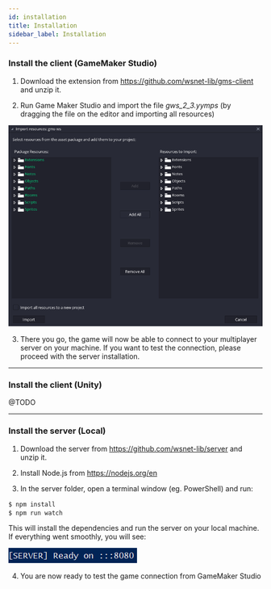 ```yaml
---
id: installation
title: Installation
sidebar_label: Installation
---
```


### Install the client (GameMaker Studio)

1. Download the extension from https://github.com/wsnet-lib/gms-client and unzip it.

2. Run Game Maker Studio and import the file _gws_2_3.yymps_ (by dragging the file on the editor and importing all resources)

![WSNET Import Extension](../../static/img/gws-import-extension.png)

3. There you go, the game will now be able to connect to your multiplayer server on your machine. If you want to test the connection, please proceed with the server installation.

---

### Install the client (Unity)

@TODO

---

### Install the server (Local)

1. Download the server from https://github.com/wsnet-lib/server and unzip it.

2. Install Node.js from https://nodejs.org/en

3. In the server folder, open a terminal window (eg. PowerShell) and run:

```bash
$ npm install
$ npm run watch
```

This will install the dependencies and run the server on your local machine. If everything went smoothly, you will see:

![WSNET Server Installation](../../static/img/gws-server-installation.png)

4. You are now ready to test the game connection from GameMaker Studio
